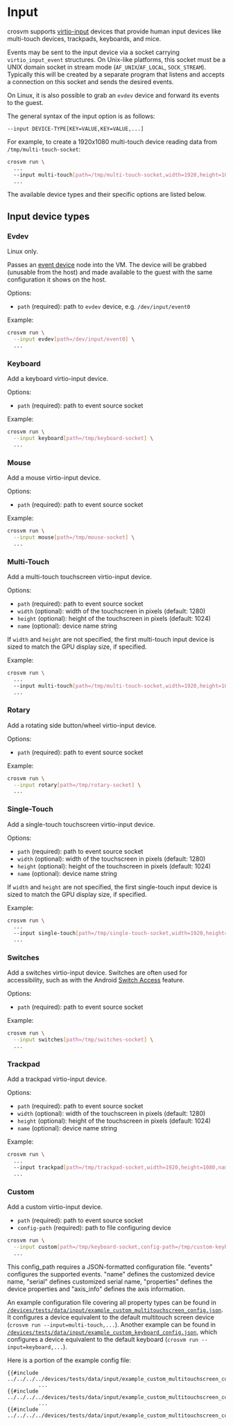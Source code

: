 # Input

crosvm supports
[virtio-input](https://docs.oasis-open.org/virtio/virtio/v1.2/csd01/virtio-v1.2-csd01.html#x1-3850008)
devices that provide human input devices like multi-touch devices, trackpads, keyboards, and mice.

Events may be sent to the input device via a socket carrying `virtio_input_event` structures. On
Unix-like platforms, this socket must be a UNIX domain socket in stream mode (`AF_UNIX`/`AF_LOCAL`,
`SOCK_STREAM`). Typically this will be created by a separate program that listens and accepts a
connection on this socket and sends the desired events.

On Linux, it is also possible to grab an `evdev` device and forward its events to the guest.

The general syntax of the input option is as follows:

```
--input DEVICE-TYPE[KEY=VALUE,KEY=VALUE,...]
```

For example, to create a 1920x1080 multi-touch device reading data from `/tmp/multi-touch-socket`:

```sh
crosvm run \
  ...
  --input multi-touch[path=/tmp/multi-touch-socket,width=1920,height=1080]
  ...
```

The available device types and their specific options are listed below.

## Input device types

### Evdev

Linux only.

Passes an [event device](https://docs.kernel.org/input/input.html#evdev) node into the VM. The
device will be grabbed (unusable from the host) and made available to the guest with the same
configuration it shows on the host.

Options:

- `path` (required): path to `evdev` device, e.g. `/dev/input/event0`

Example:

```sh
crosvm run \
  --input evdev[path=/dev/input/event0] \
  ...
```

### Keyboard

Add a keyboard virtio-input device.

Options:

- `path` (required): path to event source socket

Example:

```sh
crosvm run \
  --input keyboard[path=/tmp/keyboard-socket] \
  ...
```

### Mouse

Add a mouse virtio-input device.

Options:

- `path` (required): path to event source socket

Example:

```sh
crosvm run \
  --input mouse[path=/tmp/mouse-socket] \
  ...
```

### Multi-Touch

Add a multi-touch touchscreen virtio-input device.

Options:

- `path` (required): path to event source socket
- `width` (optional): width of the touchscreen in pixels (default: 1280)
- `height` (optional): height of the touchscreen in pixels (default: 1024)
- `name` (optional): device name string

If `width` and `height` are not specified, the first multi-touch input device is sized to match the
GPU display size, if specified.

Example:

```sh
crosvm run \
  ...
  --input multi-touch[path=/tmp/multi-touch-socket,width=1920,height=1080,name=mytouch2]
  ...
```

### Rotary

Add a rotating side button/wheel virtio-input device.

Options:

- `path` (required): path to event source socket

Example:

```sh
crosvm run \
  --input rotary[path=/tmp/rotary-socket] \
  ...
```

### Single-Touch

Add a single-touch touchscreen virtio-input device.

Options:

- `path` (required): path to event source socket
- `width` (optional): width of the touchscreen in pixels (default: 1280)
- `height` (optional): height of the touchscreen in pixels (default: 1024)
- `name` (optional): device name string

If `width` and `height` are not specified, the first single-touch input device is sized to match the
GPU display size, if specified.

Example:

```sh
crosvm run \
  ...
  --input single-touch[path=/tmp/single-touch-socket,width=1920,height=1080,name=mytouch1]
  ...
```

### Switches

Add a switches virtio-input device. Switches are often used for accessibility, such as with the
Android [Switch Access](https://support.google.com/accessibility/android/topic/6151780) feature.

Options:

- `path` (required): path to event source socket

Example:

```sh
crosvm run \
  --input switches[path=/tmp/switches-socket] \
  ...
```

### Trackpad

Add a trackpad virtio-input device.

Options:

- `path` (required): path to event source socket
- `width` (optional): width of the touchscreen in pixels (default: 1280)
- `height` (optional): height of the touchscreen in pixels (default: 1024)
- `name` (optional): device name string

Example:

```sh
crosvm run \
  ...
  --input trackpad[path=/tmp/trackpad-socket,width=1920,height=1080,name=mytouch1]
  ...
```

### Custom

Add a custom virtio-input device.

- `path` (required): path to event source socket
- `config-path` (required): path to file configuring device

```sh
crosvm run \
  --input custom[path=/tmp/keyboard-socket,config-path=/tmp/custom-keyboard-config.json] \
  ...
```

This config_path requires a JSON-formatted configuration file. "events" configures the supported
events. "name" defines the customized device name, "serial" defines customized serial name,
"properties" defines the device properties and "axis_info" defines the axis information.

An example configuration file covering all property types can be found in
[`/devices/tests/data/input/example_custom_multitouchscreen_config.json`](https://chromium.googlesource.com/crosvm/crosvm/+/refs/heads/main/devices/tests/data/input/example_custom_multitouchscreen_config.json).
It configures a device equivalent to the default multitouch screen device
(`crosvm run --input=multi-touch,...`). Another example can be found in
[`/devices/tests/data/input/example_custom_keyboard_config.json`](https://chromium.googlesource.com/crosvm/crosvm/+/refs/heads/main/devices/tests/data/input/example_custom_keyboard_config.json),
which configures a device equivalent to the default keyboard (`crosvm run --input=keyboard,...`).

Here is a portion of the example config file:

```
{{#include ../../../../devices/tests/data/input/example_custom_multitouchscreen_config.json::12}}
          ...
{{#include ../../../../devices/tests/data/input/example_custom_multitouchscreen_config.json:23:33}}
          ...
{{#include ../../../../devices/tests/data/input/example_custom_multitouchscreen_config.json:68:}}
```
